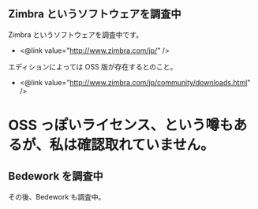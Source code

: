 ## Zimbra というソフトウェアを調査中

Zimbra というソフトウェアを調査中です。


* <@link value="http://www.zimbra.com/jp/" />


エディションによっては OSS 版が存在するとのこと。

* <@link value="http://www.zimbra.com/jp/community/downloads.html" />

# OSS っぽいライセンス、という噂もあるが、私は確認取れていません。


## Bedework を調査中

 その後、Bedework も調査中。
